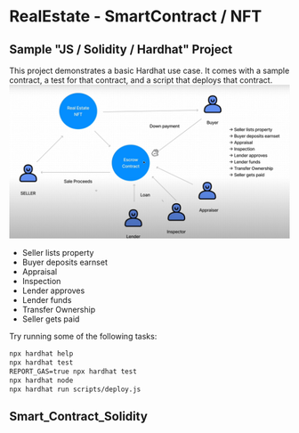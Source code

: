 # RealEstate - SmartContract / NFT
##  Sample  "JS / Solidity / Hardhat" Project

This project demonstrates a basic Hardhat use case. It comes with a sample contract, a test for that contract, and a script that deploys that contract.
 ![Overview SmartContract_RealEstate](./images/Overview.png)
  * Seller lists property
  * Buyer deposits earnset
  * Appraisal
  * Inspection
  * Lender approves
  * Lender funds
  * Transfer Ownership
  * Seller gets paid 

Try running some of the following tasks:

```shell
npx hardhat help
npx hardhat test
REPORT_GAS=true npx hardhat test
npx hardhat node
npx hardhat run scripts/deploy.js
```
## Smart_Contract_Solidity
